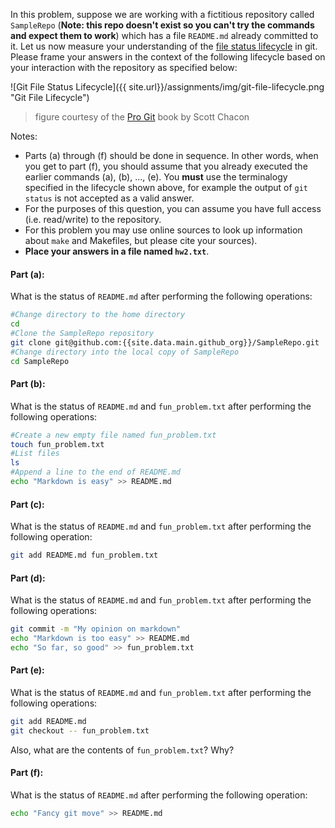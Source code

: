 
  In this problem, suppose we are working with a fictitious repository called `SampleRepo` (**Note: this repo doesn't exist so you can't try the commands and expect them to work**) which has a file `README.md` already committed to it. Let us now measure your understanding of the [file status lifecycle](http://git-scm.com/book/en/Git-Basics-Recording-Changes-to-the-Repository) in git. Please frame your answers in the context of the following lifecycle based on your interaction with the repository as specified below:

![Git File Status Lifecycle]({{ site.url}}/assignments/img/git-file-lifecycle.png "Git File Lifecycle")
>figure courtesy of the [Pro Git](http://git-scm.com/book) book by Scott Chacon

Notes:
  - Parts (a) through (f) should be done in sequence. In other words, when you get to part (f), you should assume that you already executed the earlier commands (a), (b), ..., (e). You **must** use the terminalogy specified in the lifecycle shown above, for example the output of `git status` is not accepted as a valid answer. 
  - For the purposes of this question, you can assume you have full access (i.e. read/write) to the repository.
  - For this problem you may use online sources to look up information about `make` and Makefiles, but please cite your sources).  
  - **Place your answers in a file named `hw2.txt`**.

#### Part (a):
What is the status of `README.md` after performing the following operations:

```bash
#Change directory to the home directory
cd
#Clone the SampleRepo repository
git clone git@github.com:{{site.data.main.github_org}}/SampleRepo.git
#Change directory into the local copy of SampleRepo
cd SampleRepo
```

#### Part (b):
What is the status of `README.md` and `fun_problem.txt` after performing the following operations:

```bash
#Create a new empty file named fun_problem.txt
touch fun_problem.txt
#List files
ls
#Append a line to the end of README.md
echo "Markdown is easy" >> README.md
```

#### Part (c):
What is the status of `README.md` and `fun_problem.txt` after performing the following operation:

```bash
git add README.md fun_problem.txt
```

#### Part (d):
What is the status of `README.md` and `fun_problem.txt` after performing the following operations:

```bash
git commit -m "My opinion on markdown"
echo "Markdown is too easy" >> README.md
echo "So far, so good" >> fun_problem.txt
```

#### Part (e):
What is the status of `README.md` and `fun_problem.txt` after performing the following operations:

```bash
git add README.md
git checkout -- fun_problem.txt
```

Also, what are the contents of `fun_problem.txt`? Why?

#### Part (f):
What is the status of `README.md` after performing the following operation:

```bash
echo "Fancy git move" >> README.md
```
